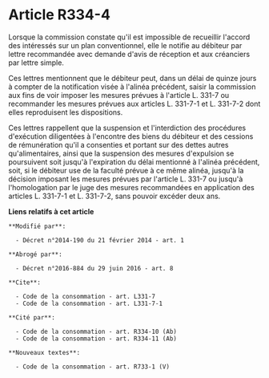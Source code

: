 # Article R334-4

Lorsque la commission constate qu'il est impossible de recueillir l'accord des intéressés sur un plan conventionnel, elle le
notifie au débiteur par lettre recommandée avec demande d'avis de réception et aux créanciers par lettre simple. 

Ces lettres mentionnent que le débiteur peut, dans un délai de quinze jours à compter de la notification visée à l'alinéa
précédent, saisir la commission aux fins de voir imposer les mesures prévues à l'article L. 331-7 ou recommander les mesures
prévues aux articles L. 331-7-1 et L. 331-7-2 dont elles reproduisent les dispositions. 

Ces lettres rappellent que la suspension et l'interdiction des procédures d'exécution diligentées à l'encontre des biens du
débiteur et des cessions de rémunération qu'il a consenties et portant sur des dettes autres qu'alimentaires, ainsi que la
suspension des mesures d'expulsion se poursuivent soit jusqu'à l'expiration du délai mentionné à l'alinéa précédent, soit, si
le débiteur use de la faculté prévue à ce même alinéa, jusqu'à la décision imposant les mesures prévues par l'article L.
331-7 ou jusqu'à l'homologation par le juge des mesures recommandées en application des articles L. 331-7-1 et L. 331-7-2,
sans pouvoir excéder deux ans.

**Liens relatifs à cet article**

	**Modifié par**:

	  - Décret n°2014-190 du 21 février 2014 - art. 1

	**Abrogé par**:

	  - Décret n°2016-884 du 29 juin 2016 - art. 8

	**Cite**:

	  - Code de la consommation - art. L331-7
	  - Code de la consommation - art. L331-7-1

	**Cité par**:

	  - Code de la consommation - art. R334-10 (Ab)
	  - Code de la consommation - art. R334-11 (Ab)

	**Nouveaux textes**:

	  - Code de la consommation - art. R733-1 (V)
